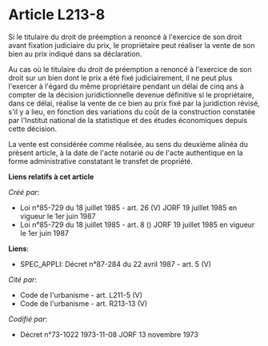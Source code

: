 # Article L213-8

Si le titulaire du droit de préemption a renoncé à l'exercice de son droit avant fixation judiciaire du prix, le propriétaire
peut réaliser la vente de son bien au prix indiqué dans sa déclaration.

Au cas où le titulaire du droit de préemption a renoncé à l'exercice de son droit sur un bien dont le prix a été fixé
judiciairement, il ne peut plus l'exercer à l'égard du même propriétaire pendant un délai de cinq ans à compter de la
décision juridictionnelle devenue définitive si le propriétaire, dans ce délai, réalise la vente de ce bien au prix fixé par
la juridiction révisé, s'il y a lieu, en fonction des variations du coût de la construction constatée par l'Institut national
de la statistique et des études économiques depuis cette décision.

La vente est considérée comme réalisée, au sens du deuxième alinéa du présent article, à la date de l'acte notarié ou de
l'acte authentique en la forme administrative constatant le transfet de propriété.

**Liens relatifs à cet article**

_Créé par_:

  - Loi n°85-729 du 18 juillet 1985 - art. 26 (V) JORF 19 juillet 1985   en vigueur le 1er juin 1987
  - Loi n°85-729 du 18 juillet 1985 - art. 8 () JORF 19 juillet 1985   en vigueur le 1er juin 1987

**Liens**:

  - SPEC_APPLI: Décret n°87-284 du 22 avril 1987 - art. 5 (V)

_Cité par_:

  - Code de l'urbanisme - art. L211-5 (V)
  - Code de l'urbanisme - art. R213-13 (V)

_Codifié par_:

  - Décret n°73-1022 1973-11-08 JORF 13 novembre 1973
